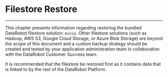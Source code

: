 <a name="filestore-restore"></a>
# Filestore Restore
-------------------

This chapter presents information regarding restoring the bundled DataRobot filestore solution: `minio`. Other filestore solutions (such as Hadoop, AWS S3, Google Cloud Storage, or Azure Blob Storage) are beyond the scope of this document and a custom backup strategy should be created and tested by your application administration team in collaboration with the DataRobot Customer Success team.

It is recommended that the filestore be restored first as it contains data that is linked to by the rest of the DataRobot Platform.
